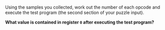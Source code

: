 Using the samples you collected, work out the number of each opcode and execute the test program (the second section of your puzzle input).

**What value is contained in register `0` after executing the test program?**